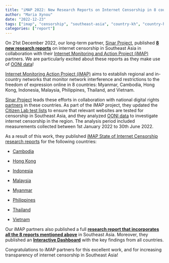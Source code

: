 ```yaml
---
title: "iMAP 2022: New Research Reports on Internet Censorship in 8 countries of Southeast Asia"
author: "Maria Xynou"
date: "2022-12-23"
tags: ["imap", "censorship", "southeast-asia", "country-kh", "country-hk", "country-id", "country-kh", "country-my", "country-mm", "country-ph", "country-vn"]
categories: ["report"]
---
```


On 21st December 2022, our long-term partner, [Sinar Project](https://ooni.org/partners/sinar-project/), published **[8 new research reports](https://imap.sinarproject.org/reports/2022)** on
internet censorship in Southeast Asia in collaboration with their
[Internet Monitoring and Action Project (iMAP)](https://imap.sinarproject.org/) partners. We are particularly
excited about these reports as they make use of [OONI data](https://ooni.org/data)!

[Internet Monitoring Action Project (iMAP)](https://imap.sinarproject.org/about) aims to establish regional
and in-country networks that monitor network interference and
restrictions to the freedom of expression online in 8 countries:
Myanmar, Cambodia, Hong Kong, Indonesia, Malaysia, Philippines,
Thailand, and Vietnam.

[Sinar Project](https://sinarproject.org/) leads these efforts in
collaboration with national digital rights
[partners](https://imap.sinarproject.org/partners) in these countries.
As part of the iMAP project, they updated the [Citizen Lab test lists](https://github.com/citizenlab/test-lists/tree/master/lists) to
ensure that relevant websites are tested for censorship in Southeast
Asia, and they analyzed [OONI data](https://ooni.org/data) to
investigate internet censorship in the region. The analysis period
included measurements collected between 1st January 2022 to 30th June
2022.

As a result of this work, they published [iMAP State of Internet Censorship research reports](https://imap.sinarproject.org/reports/2022) for the following
countries:

* [Cambodia](https://imap.sinarproject.org/reports/2022/imap-state-of-internet-censorship-country-report-2022-cambodia/2022-cambodia.pdf)

* [Hong Kong](https://imap.sinarproject.org/reports/2022/imap-state-of-internet-censorship-country-report-2022-hong-kong/2022-hong-kong)

* [Indonesia](https://imap.sinarproject.org/reports/2022/the-state-of-internet-censorship-in-indonesia-2022/2022-indonesia)

* [Malaysia](https://imap.sinarproject.org/reports/2022/imap-state-of-internet-censorship-country-report-2022-malaysia/2022-malaysia.pdf)

* [Myanmar](https://imap.sinarproject.org/reports/2022/imap-state-of-internet-censorship-country-report-2022-myanmar/2022-myanmar)

* [Philippines](https://imap.sinarproject.org/reports/2022/2022-philippines/2022-philippines)

* [Thailand](https://imap.sinarproject.org/reports/2022/imap-state-of-internet-censorship-country-report-2022-thailand/2022-thailand.pdf)

* [Vietnam](https://imap.sinarproject.org/reports/2022/imap-state-of-internet-censorship-country-report-2022-vietnam/2022-vietnam)

Our iMAP partners also published a full **[research report that incorporates all the 8 reports mentioned above](https://imap.sinarproject.org/reports/2022/imap-state-of-censorship-report-2022-full-report/2022-full-report)**
in Southeast Asia. Moreover, they published an **[Interactive Dashboard](https://imap.sinarproject.org/reports/2022/interactive-dashboard)**
with the key findings from all countries.

Congratulations to iMAP partners for this excellent work, and for
increasing transparency of internet censorship in Southeast Asia!
